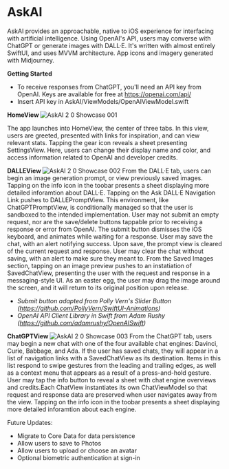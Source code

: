 # AskAI

AskAI provides an approachable, native to iOS experience for interfacing with artificial intelligence. Using OpenAI's API, users may converse with ChatGPT or generate images with DALL·E. It's written with almost entirely SwiftUI, and uses MVVM architecture. App icons and imagery generated with Midjourney.

<b> Getting Started </b>
* To receive responses from ChatGPT, you'll need an API key from OpenAI. Keys are available for free at https://openai.com/api/
* Insert API key in AskAI/ViewModels/OpenAIViewModel.swift


<b> HomeView </b>
![AskAI 2 0 Showcase 001](https://user-images.githubusercontent.com/110639779/218524293-b904249e-0d3b-4be3-9b69-617ba6e23274.jpeg)

The app launches into HomeView, the center of three tabs. In this view, users are greeted, presented with links for inspiration, and can view relevant stats. Tapping the gear icon reveals a sheet presenting SettingsView. Here, users can change their display name and color, and access information related to OpenAI and developer credits.

<b> DALLEView </b>
![AskAI 2 0 Showcase 002](https://user-images.githubusercontent.com/110639779/218525204-f94117e6-09c1-47d6-912a-0b4d58916edf.jpeg)
From the DALL·E tab, users can begin an image generation prompt, or view previously saved images. Tapping on the info icon in the toobar presents a sheet displaying more detailed inforamtion about DALL·E. Tapping on the Ask DALL·E Navigation Link pushes to DALLEPromptView. This environment, like ChatGPTPromptView, is conditionally managed so that the user is sandboxed to the intended implementation. User may not submit an empty request, nor are the save/delete buttons tappable prior to receiving a response or error from OpenAI. The submit button dismisses the iOS keyboard, and animates while waiting for a response. User may save the chat, with an alert notifying success. Upon save, the prompt view is cleared of the current request and response. User may clear the chat without saving, with an alert to make sure they meant to.  From the Saved Images section, tapping on an image preview pushes to an instatiation of SavedChatView, presenting the user with the request and response in a messaging-style UI. As an easter egg, the user may drag the image around the screen, and it will return to its original position upon release.

* <i>Submit button adapted from Polly Vern's Slider Button (https://github.com/PollyVern/SwiftUI-Animations)</i>
* <i>OpenAI API Client Library in Swift from Adam Rushy (https://github.com/adamrushy/OpenAISwift)</i>

<b> ChatGPTView </b>
![AskAI 2 0 Showcase 003](https://user-images.githubusercontent.com/110639779/218526570-8d8ab9b5-6e42-4990-8828-3c35b04f6918.jpeg)
From the ChatGPT tab, users may begin a new chat with one of the four available chat engines: Davinci, Curie, Babbage, and Ada. If the user has saved chats, they will appear in a list of navigation links with a SavedChatView as its destination. Items in this list respond to swipe gestures from the leading and trailing edges, as well as a context menu that appears as a result of a press-and-hold gesture. User may tap the info button to reveal a sheet with chat engine overviews and credits.Each ChatView instantiates its own ChatViewModel so that request and response data are preserved when user navigates away from the view. Tapping on the info icon in the toobar presents a sheet displaying more detailed inforamtion about each engine.

Future Updates:
* Migrate to Core Data for data persistence 
* Allow users to save to Photos
* Allow users to upload or choose an avatar
* Optional biometric authentication at sign-in
